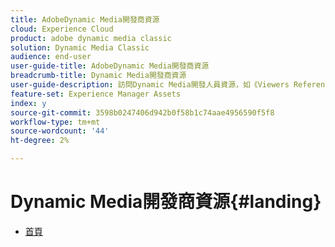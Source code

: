 ```yaml
---
title: AdobeDynamic Media開發商資源
cloud: Experience Cloud
product: adobe dynamic media classic
solution: Dynamic Media Classic
audience: end-user
user-guide-title: AdobeDynamic Media開發商資源
breadcrumb-title: Dynamic Media開發商資源
user-guide-description: 訪問Dynamic Media開發人員資源，如《Viewers Reference Guide》、《Image Production System API》、《Image Serving and Rendering API》以及存檔的Scene7發行說明。
feature-set: Experience Manager Assets
index: y
source-git-commit: 3598b0247406d942b0f58b1c74aae4956590f5f8
workflow-type: tm+mt
source-wordcount: '44'
ht-degree: 2%

---
```



# Dynamic Media開發商資源{#landing}

+ [首頁](home.md)

<!--This TOC may not be necessary. Not sure, so leaving it in.
+ [Viewers Reference Guide](/help/aem-viewers-ref/homeviewers.md)
+ [IS/IR API](/help/aem-is-ir-api/homeisir.md)
+ [IPS API](/help/aem-ips-api/c-overview.md)
+ [Image Authoring](/help/aem-ia/aem-ia-home.md)
+ [Dynamic Media Classic Release Notes](/help/s7-release-notes/homern.md)
-->
